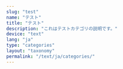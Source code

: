 ```yaml
---
slug: "test"
name: "テスト"
title: "テスト"
description: "これはテストカテゴリの説明です。"
device: "text"
lang: "ja"
type: "categories"
layout: "taxonomy"
permalink: "/text/ja/categories/"
---
```

